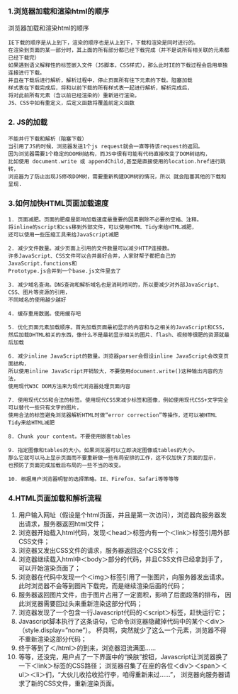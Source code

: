 ### 1.浏览器加载和渲染html的顺序

浏览器加载和渲染html的顺序
```
IE下载的顺序是从上到下，渲染的顺序也是从上到下，下载和渲染是同时进行的。
在渲染到页面的某一部分时，其上面的所有部分都已经下载完成（并不是说所有相关联的元素都已经下载完）
如果遇到语义解释性的标签嵌入文件（JS脚本，CSS样式），那么此时IE的下载过程会启用单独连接进行下载。
并且在下载后进行解析，解析过程中，停止页面所有往下元素的下载。阻塞加载
样式表在下载完成后，将和以前下载的所有样式表一起进行解析，解析完成后，
将对此前所有元素（含以前已经渲染的）重新进行渲染。
JS、CSS中如有重定义，后定义函数将覆盖前定义函数
```


### 2. JS的加载
```
不能并行下载和解析（阻塞下载）
当引用了JS的时候，浏览器发送1个js request就会一直等待该request的返回。
因为浏览器需要1个稳定的DOM树结构，而JS中很有可能有代码直接改变了DOM树结构，
比如使用 document.write 或 appendChild,甚至是直接使用的location.href进行跳转，
浏览器为了防止出现JS修改DOM树，需要重新构建DOM树的情况，所以 就会阻塞其他的下载和呈现.
```


### 3.如何加快HTML页面加载速度
```
1. 页面减肥。页面的肥瘦是影响加载速度最重要的因素删除不必要的空格、注释。
将inline的script和css移到外部文件，可以使用HTML Tidy来给HTML减肥，
还可以使用一些压缩工具来给JavaScript减肥

2. 减少文件数量。减少页面上引用的文件数量可以减少HTTP连接数。
许多JavaScript、CSS文件可以合并最好合并，人家财帮子都把自己的JavaScript.functions和
Prototype.js合并到一个base.js文件里去了

3. 减少域名查询。DNS查询和解析域名也是消耗时间的，所以要减少对外部JavaScript、CSS、图片等资源的引用，
不同域名的使用越少越好

4. 缓存重用数据。使用缓存吧

5. 优化页面元素加载顺序。首先加载页面最初显示的内容和与之相关的JavaScript和CSS，
然后加载DHTML相关的东西，像什么不是最初显示相关的图片、flash、视频等很肥的资源就最后加载

6. 减少inline JavaScript的数量。浏览器parser会假设inline JavaScript会改变页面结构，
所以使用inline JavaScript开销较大，不要使用document.write()这种输出内容的方法，
使用现代W3C DOM方法来为现代浏览器处理页面内容

7. 使用现代CSS和合法的标签。使用现代CSS来减少标签和图像，例如使用现代CSS+文字完全可以替代一些只有文字的图片，
使用合法的标签避免浏览器解析HTML时做“error correction”等操作，还可以被HTML Tidy来给HTML减肥

8. Chunk your content。不要使用嵌套tables

9. 指定图像和tables的大小。如果浏览器可以立即决定图像或tables的大小，
那么它就可以马上显示页面而不要重新做一些布局安排的工作，这不仅加快了页面的显示，
也预防了页面完成加载后布局的一些不当的改变。

10. 根据用户浏览器明智的选择策略。IE、Firefox、Safari等等等等
```

### 4.HTML页面加载和解析流程

1. 用户输入网址（假设是个html页面，并且是第一次访问），浏览器向服务器发出请求，服务器返回html文件；
2. 浏览器开始载入html代码，发现＜head＞标签内有一个＜link＞标签引用外部CSS文件；
3. 浏览器又发出CSS文件的请求，服务器返回这个CSS文件；
4. 浏览器继续载入html中＜body＞部分的代码，并且CSS文件已经拿到手了，可以开始渲染页面了；
5. 浏览器在代码中发现一个＜img＞标签引用了一张图片，向服务器发出请求。
此时浏览器不会等到图片下载完，而是继续渲染后面的代码；
6. 服务器返回图片文件，由于图片占用了一定面积，影响了后面段落的排布，
因此浏览器需要回过头来重新渲染这部分代码；
7. 浏览器发现了一个包含一行Javascript代码的＜script＞标签，赶快运行它；
8. Javascript脚本执行了这条语句，它命令浏览器隐藏掉代码中的某个＜div＞ （style.display=”none”）。
杯具啊，突然就少了这么一个元素，浏览器不得不重新渲染这部分代码；
9. 终于等到了＜/html＞的到来，浏览器泪流满面……
10. 等等，还没完，用户点了一下界面中的“换肤”按钮，Javascript让浏览器换了一下＜link＞标签的CSS路径；
浏览器召集了在座的各位＜div＞＜span＞＜ul＞＜li＞们，“大伙儿收拾收拾行李，咱得重新来过……”，
浏览器向服务器请求了新的CSS文件，重新渲染页面。